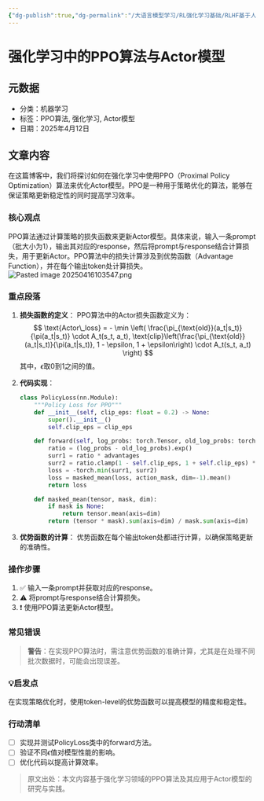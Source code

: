 ```yaml
---
{"dg-publish":true,"dg-permalink":"/大语言模型学习/RL强化学习基础/RLHF基于人类反馈的强化学习/Actor-Model","dg-home":false,"dg-description":"在此输入笔记的描述","dg-hide":false,"dg-hide-title":false,"dg-show-backlinks":true,"dg-show-local-graph":true,"dg-show-inline-title":true,"dg-pinned":false,"dg-passphrase":"在此输入访问密码","dg-enable-mathjax":false,"dg-enable-mermaid":false,"dg-enable-uml":false,"dg-note-icon":0,"dg-enable-dataview":false,"tags":["NLP"],"permalink":"/大语言模型学习/RL强化学习基础/RLHF基于人类反馈的强化学习/Actor-Model/","dgShowBacklinks":true,"dgShowLocalGraph":true,"dgShowInlineTitle":true,"dgPassFrontmatter":true,"noteIcon":0,"created":"2025-04-16T10:34:25.000+08:00","updated":"2025-04-17T09:02:24.000+08:00"}
---
```




# 强化学习中的PPO算法与Actor模型

## 元数据
- 分类：机器学习
- 标签：PPO算法, 强化学习, Actor模型
- 日期：2025年4月12日


## 文章内容
在这篇博客中，我们将探讨如何在强化学习中使用PPO（Proximal Policy Optimization）算法来优化Actor模型。PPO是一种用于策略优化的算法，能够在保证策略更新稳定性的同时提高学习效率。

### 核心观点
PPO算法通过计算策略的损失函数来更新Actor模型。具体来说，输入一条prompt（批大小为1），输出其对应的response，然后将prompt与response结合计算损失，用于更新Actor。PPO算法中的损失计算涉及到优势函数（Advantage Function），并在每个输出token处计算损失。
![Pasted image 20250416103547.png](/img/user/%E9%99%84%E4%BB%B6/Pasted%20image%2020250416103547.png)


### 重点段落
1. **损失函数的定义**：
   PPO算法中的Actor损失函数定义为：
   $$
   \text{Actor\_loss} = - \min \left( \frac{\pi_{\text{old}}(a_t|s_t)}{\pi(a_t|s_t)} \cdot A_t(s_t, a_t), \text{clip}\left(\frac{\pi_{\text{old}}(a_t|s_t)}{\pi(a_t|s_t)}, 1 - \epsilon, 1 + \epsilon\right) \cdot A_t(s_t, a_t) \right)
   $$
   其中，$\epsilon$取0到1之间的值。

2. **代码实现**：
   ```python
   class PolicyLoss(nn.Module):
       """Policy Loss for PPO"""
       def __init__(self, clip_eps: float = 0.2) -> None:
           super().__init__()
           self.clip_eps = clip_eps

       def forward(self, log_probs: torch.Tensor, old_log_probs: torch.Tensor, advantages: torch.Tensor, action_mask: Optional[torch.Tensor] = None) -> torch.Tensor:
           ratio = (log_probs - old_log_probs).exp()
           surr1 = ratio * advantages
           surr2 = ratio.clamp(1 - self.clip_eps, 1 + self.clip_eps) * advantages
           loss = -torch.min(surr1, surr2)
           loss = masked_mean(loss, action_mask, dim=-1).mean()
           return loss

       def masked_mean(tensor, mask, dim):
           if mask is None:
               return tensor.mean(axis=dim)
           return (tensor * mask).sum(axis=dim) / mask.sum(axis=dim)
   ```
   
3. **优势函数的计算**：
   优势函数在每个输出token处都进行计算，以确保策略更新的准确性。


### 操作步骤
1. ✅ 输入一条prompt并获取对应的response。
2. ⚠ 将prompt与response结合计算损失。
3. ❗ 使用PPO算法更新Actor模型。


### 常见错误
> **警告**：在实现PPO算法时，需注意优势函数的准确计算，尤其是在处理不同批次数据时，可能会出现误差。


### 💡启发点
在实现策略优化时，使用token-level的优势函数可以提高模型的精度和稳定性。


### 行动清单
- [ ] 实现并测试PolicyLoss类中的forward方法。
- [ ] 验证不同$\epsilon$值对模型性能的影响。
- [ ] 优化代码以提高计算效率。

> 原文出处：本文内容基于强化学习领域的PPO算法及其应用于Actor模型的研究与实践。
